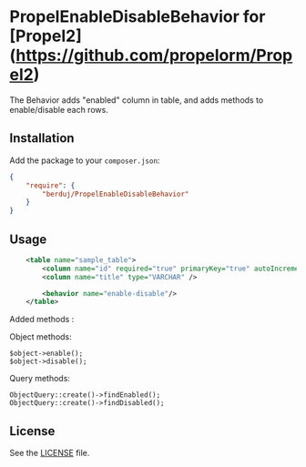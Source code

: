 PropelEnableDisableBehavior for [Propel2] (https://github.com/propelorm/Propel2)
==================================

The Behavior adds "enabled" column in table, and adds methods to enable/disable each rows.

Installation
------------

Add the package to your `composer.json`:

```json
{
    "require": {
        "berduj/PropelEnableDisableBehavior"
    }
}
```

Usage
-----

```xml
    <table name="sample_table">
        <column name="id" required="true" primaryKey="true" autoIncrement="true" type="INTEGER" />
        <column name="title" type="VARCHAR" />

        <behavior name="enable-disable"/>
    </table>
```

Added methods :


Object methods:

```
$object->enable();
$object->disable();
```

Query methods:

```
ObjectQuery::create()->findEnabled();
ObjectQuery::create()->findDisabled();
```


License
-------

See the [LICENSE](LICENSE) file.
